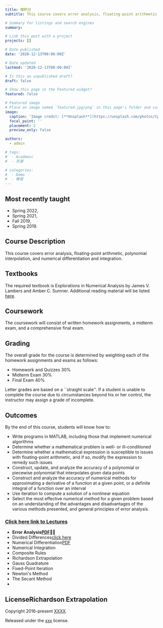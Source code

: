 ```yaml
---
title: 微积分
subtitle: This course covers error analysis, floating-point arithmetic, polynomial interpolation, and numerical differentiation and integration.

# Summary for listings and search engines
summary: 

# Link this post with a project
projects: []

# Date published
date: '2020-12-13T00:00:00Z'

# Date updated
lastmod: '2020-12-13T00:00:00Z'

# Is this an unpublished draft?
draft: false

# Show this page in the Featured widget?
featured: false

# Featured image
# Place an image named `featured.jpg/png` in this page's folder and customize its options here.
image:
  caption: 'Image credit: [**Unsplash**](https://unsplash.com/photos/CpkOjOcXdUY)'
  focal_point: ''
  placement: 2
  preview_only: false

authors:
  - admin

# tags:
#  - Academic
#  - 开源

# categories:
#  - Demo
#  - 教程
---
```


## Most recently taught
- Spring 2022,
- Spring 2021,
- Fall 2019,
- Spring 2019.

## Course Description

This course covers error analysis, floating-point arithmetic, polynomial interpolation, and numerical differentiation and integration.

## Textbooks
The required textbook is Explorations in Numerical Analysis by James V. Lambers and Amber C. Sumner. Additional reading material will be listed [here](https://lxy.nau.edu.cn/_s26/2021/1029/c1039a87015/page.psp).

## Coursework
The coursework will consist of written homework assignments, a midterm exam, and a comprehensive final exam.

## Grading
The overall grade for the course is determined by weighting each of the homework assignments and exams as follows:
- Homework and Quizzes	30%
- Midterm Exam	30%
- Final Exam	40%

Letter grades are based on a ``straight scale''. If a student is unable to complete the course due to circumstances beyond his or her control, the instructor may assign a grade of incomplete.

## Outcomes
By the end of this course, students will know how to:
- Write programs in MATLAB, including those that implement numerical algorithms
- Determine whether a mathematical problem is well- or ill-conditioned
- Determine whether a mathematical expression is susceptible to issues with floating-point arithmetic, and if so, modify the expression to remedy such issues
- Construct, update, and analyze the accuracy of a polynomial or piecewise polynomial that interpolates given data points
- Construct and analyze the accuracy of numerical methods for approximating a derivative of a function at a given point, or a definite integral of a function over an interval
- Use iteration to compute a solution of a nonlinear equation
- Select the most effective numerical method for a given problem based on an understanding of the advantages and disadvantages of the various methods presented, and general principles of error analysis.



### [Click here link to Lectures](https://lxy.nau.edu.cn/_s26/2021/1029/c1039a87015/page.psp)

- **Error Analysis[PDF](https://lxy.nau.edu.cn/_s26/2021/1029/c1039a87015/page.psp)🦄✨**
- Divided Differences[click here](https://lxy.nau.edu.cn/_s26/2021/1029/c1039a87015/page.psp)
- Numerical Differentiation[PDF](https://lxy.nau.edu.cn/_s26/2021/1029/c1039a87015/page.psp)
- Numerical Integration
- Composite Rules
- Richardson Extrapolation
- Gauss Quadrature
- Fixed-Point Iteration
- Newton's Method
- The Secant Method
- 
## LicenseRichardson Extrapolation

Copyright 2016-present [XXXX](https://lxy.nau.edu.cn/_s26/2021/1029/c1039a87015/page.psp).

Released under the [xxx](https://lxy.nau.edu.cn/_s26/2021/1029/c1039a87015/page.psp) license.

